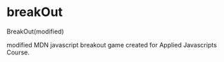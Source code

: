 # breakOut
BreakOut(modified)

modified MDN javascript breakout game created for Applied Javascripts Course.
